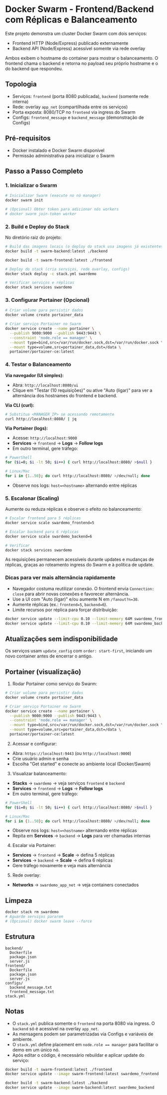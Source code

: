# Docker Swarm - Frontend/Backend com Réplicas e Balanceamento

Este projeto demonstra um cluster Docker Swarm com dois serviços:
- Frontend HTTP (Node/Express) publicado externamente
- Backend API (Node/Express) acessível somente via rede overlay

Ambos exibem o hostname do container para mostrar o balanceamento. O frontend chama o backend e retorna no payload seu próprio hostname e o do backend que respondeu.

## Topologia
- Serviços: `frontend` (porta 8080 publicada), `backend` (somente rede interna)
- Rede: overlay `app_net` (compartilhada entre os serviços)
- Porta exposta: 8080/TCP no `frontend` via ingress do Swarm
- Configs: `frontend_message` e `backend_message` (demonstração de Configs)

## Pré-requisitos
- Docker instalado e Docker Swarm disponível
- Permissão administrativa para inicializar o Swarm

## Passo a Passo Completo

### 1. Inicializar o Swarm
```bash
# Inicializar Swarm (execute no nó manager)
docker swarm init

# (Opcional) Obter token para adicionar nós workers
# docker swarm join-token worker
```

### 2. Build e Deploy do Stack
No diretório raiz do projeto:
```bash
# Build das imagens locais (o deploy do stack usa imagens já existentes)
docker build -t swarm-backend:latest ./backend

docker build -t swarm-frontend:latest ./frontend

# Deploy do stack (cria serviços, rede overlay, configs)
docker stack deploy -c stack.yml swardemo

# Verificar serviços e réplicas
docker stack services swardemo
```

### 3. Configurar Portainer (Opcional)
```bash
# Criar volume para persistir dados
docker volume create portainer_data

# Criar serviço Portainer no Swarm
docker service create --name portainer \
  --publish 9000:9000 --publish 9443:9443 \
  --constraint 'node.role == manager' \
  --mount type=bind,src=/var/run/docker.sock,dst=/var/run/docker.sock \
  --mount type=volume,src=portainer_data,dst=/data \
  portainer/portainer-ce:latest
```

### 4. Testar o Balanceamento

**Via navegador (UI simples):**
- Abra: `http://localhost:8080/ui`
- Clique em "Testar (10 requisições)" ou ative "Auto (ligar)" para ver a alternância dos hostnames do frontend e backend.

**Via CLI (curl):**
```bash
# Substitua <MANAGER_IP> se acessando remotamente
curl http://localhost:8080/ | jq
```

**Via Portainer (logs):**
- Acesse: `http://localhost:9000`
- **Services** → `frontend` → **Logs** → **Follow logs**
- Em outro terminal, gere tráfego:
```bash
# PowerShell
for ($i=0; $i -lt 50; $i++) { curl http://localhost:8080/ >$null }

# Linux/Mac
for i in {1..50}; do curl http://localhost:8080/ >/dev/null; done
```
- Observe nos logs: `host=<hostname>` alternando entre réplicas

### 5. Escalonar (Scaling)
Aumente ou reduza réplicas e observe o efeito no balanceamento:
```bash
# Escalar frontend para 5 réplicas
docker service scale swardemo_frontend=5

# Escalar backend para 6 réplicas
docker service scale swardemo_backend=6

# Verificar
docker stack services swardemo
```

As requisições permanecem acessíveis durante updates e mudanças de réplicas, graças ao roteamento ingress do Swarm e à política de update.

### Dicas para ver mais alternância rapidamente
- Navegador costuma reutilizar conexão. O frontend envia `Connection: close` para abrir novas conexões e favorecer alternância.
- Use a UI com "Auto (ligar)" e/ou aumente N em `/fanout?n=30`.
- Aumente réplicas (ex.: `frontend=5`, `backend=6`).
- Limite recursos por réplica para forçar distribuição:
```bash
docker service update --limit-cpu 0.10 --limit-memory 64M swardemo_frontend
docker service update --limit-cpu 0.10 --limit-memory 64M swardemo_backend
```

## Atualizações sem indisponibilidade
Os serviços usam `update_config` com `order: start-first`, iniciando um novo container antes de encerrar o antigo.

## Portainer (visualização)
1) Rodar Portainer como serviço do Swarm:
```bash
# Criar volume para persistir dados
docker volume create portainer_data

# Criar serviço Portainer no Swarm
docker service create --name portainer \
  --publish 9000:9000 --publish 9443:9443 \
  --constraint 'node.role == manager' \
  --mount type=bind,src=/var/run/docker.sock,dst=/var/run/docker.sock \
  --mount type=volume,src=portainer_data,dst=/data \
  portainer/portainer-ce:latest
```

2) Acessar e configurar:
- Abra: `https://localhost:9443` (ou `http://localhost:9000`)
- Crie usuário admin e senha
- Escolha "Get started" e conecte ao ambiente local (Docker/Swarm)

3) Visualizar balanceamento:
- **Stacks** → `swardemo` → veja serviços `frontend` e `backend`
- **Services** → `frontend` → **Logs** → **Follow logs**
- Em outro terminal, gere tráfego:
```bash
# PowerShell
for ($i=0; $i -lt 50; $i++) { curl http://localhost:8080/ >$null }

# Linux/Mac
for i in {1..50}; do curl http://localhost:8080/ >/dev/null; done
```
- Observe nos logs: `host=<hostname>` alternando entre réplicas
- Repita em **Services** → `backend` → **Logs** para ver chamadas internas

4) Escalar via Portainer:
- **Services** → `frontend` → **Scale** → defina 5 réplicas
- **Services** → `backend` → **Scale** → defina 6 réplicas
- Gere tráfego novamente e veja mais alternância

5) Rede overlay:
- **Networks** → `swardemo_app_net` → veja containers conectados

## Limpeza
```bash
docker stack rm swardemo
# Aguarde serviços pararem
# (Opcional) docker swarm leave --force
```

## Estrutura
```
backend/
  Dockerfile
  package.json
  server.js
frontend/
  Dockerfile
  package.json
  server.js
configs/
  backend_message.txt
  frontend_message.txt
stack.yml
```

## Notas
- O `stack.yml` publica somente o `frontend` na porta 8080 via ingress. O `backend` só é acessível na overlay `app_net`.
- As mensagens podem ser parametrizadas via Configs e variáveis de ambiente.
 - O `stack.yml` define placement em `node.role == manager` para facilitar o demo em um único nó.
 - Após editar o código, é necessário rebuildar e aplicar update do serviço:
```bash
docker build -t swarm-frontend:latest ./frontend
docker service update --image swarm-frontend:latest swardemo_frontend

docker build -t swarm-backend:latest ./backend
docker service update --image swarm-backend:latest swardemo_backend
```
